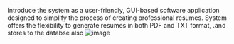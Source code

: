 Introduce the system as a user-friendly, GUI-based software application designed to simplify the process of creating professional resumes.
System offers the flexibility to generate resumes in both PDF and TXT format, .and stores to the databse also
![image](https://github.com/shivamrj1035/Quick_Resume/assets/125917559/c4d3fa1a-2be5-40a6-83d8-eee56b9439c3)
